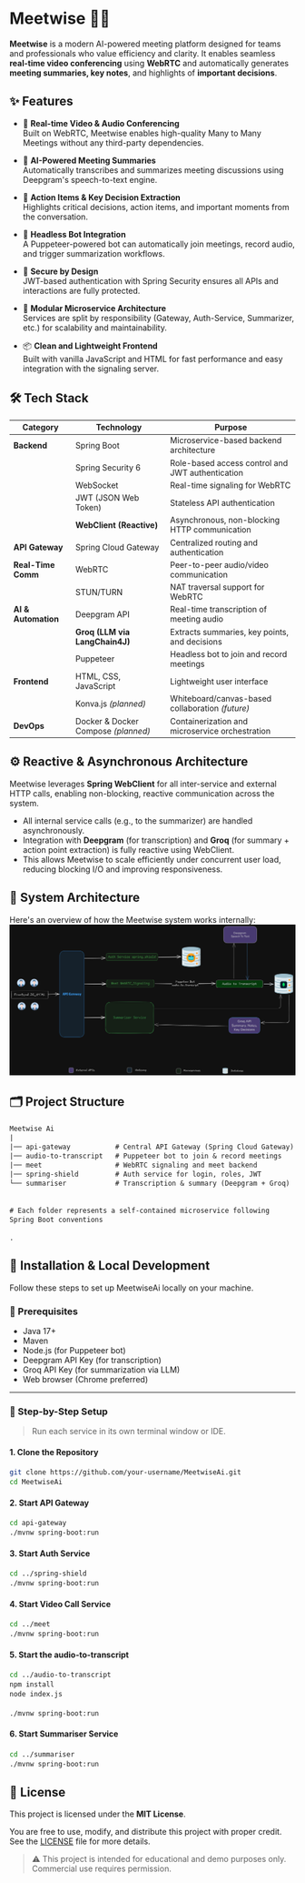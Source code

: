 # Meetwise 🧠🎥

**Meetwise** is a modern AI-powered meeting platform designed for teams and professionals who value efficiency and clarity. It enables seamless **real-time video conferencing** using **WebRTC** and automatically generates **meeting summaries, key notes**, and highlights of **important decisions**.
## ✨ Features

- 🎥 **Real-time Video & Audio Conferencing**  
  Built on WebRTC, Meetwise enables high-quality Many to Many Meetings without any third-party dependencies.

- 🧠 **AI-Powered Meeting Summaries**  
  Automatically transcribes and summarizes meeting discussions using Deepgram's speech-to-text engine.

- 📝 **Action Items & Key Decision Extraction**  
  Highlights critical decisions, action items, and important moments from the conversation.

- 🤖 **Headless Bot Integration**  
  A Puppeteer-powered bot can automatically join meetings, record audio, and trigger summarization workflows.

- 🔐 **Secure by Design**  
  JWT-based authentication with Spring Security ensures all APIs and interactions are fully protected.

- 🧩 **Modular Microservice Architecture**  
  Services are split by responsibility (Gateway, Auth-Service, Summarizer, etc.) for scalability and maintainability.

- 📦 **Clean and Lightweight Frontend**  
  Built with vanilla JavaScript and HTML for fast performance and easy integration with the signaling server.


## 🛠 Tech Stack

| Category             | Technology                          | Purpose                                              |
|----------------------|--------------------------------------|------------------------------------------------------|
| **Backend**          | Spring Boot                          | Microservice-based backend architecture              |
|                      | Spring Security 6                    | Role-based access control and JWT authentication     |
|                      | WebSocket                            | Real-time signaling for WebRTC                       |
|                      | JWT (JSON Web Token)                 | Stateless API authentication                         |
|                      | **WebClient (Reactive)**             | Asynchronous, non-blocking HTTP communication        |
| **API Gateway**      | Spring Cloud Gateway                 | Centralized routing and authentication               |
| **Real-Time Comm**   | WebRTC                               | Peer-to-peer audio/video communication               |
|                      | STUN/TURN                            | NAT traversal support for WebRTC                     |
| **AI & Automation**  | Deepgram API                         | Real-time transcription of meeting audio             |
|                      | **Groq (LLM via LangChain4J)**       | Extracts summaries, key points, and decisions        |
|                      | Puppeteer                            | Headless bot to join and record meetings             |
| **Frontend**         | HTML, CSS, JavaScript                | Lightweight user interface                           |
|                      | Konva.js *(planned)*                | Whiteboard/canvas-based collaboration *(future)*     |
| **DevOps**           | Docker & Docker Compose *(planned)* | Containerization and microservice orchestration      |

## ⚙️ Reactive & Asynchronous Architecture

Meetwise leverages **Spring WebClient** for all inter-service and external HTTP calls, enabling non-blocking, reactive communication across the system.

- All internal service calls (e.g., to the summarizer) are handled asynchronously.
- Integration with **Deepgram** (for transcription) and **Groq** (for summary + action point extraction) is fully reactive using WebClient.
- This allows Meetwise to scale efficiently under concurrent user load, reducing blocking I/O and improving responsiveness.

## 🧠 System Architecture
Here's an overview of how the Meetwise system works internally:
![Meetwise Architecture](./meetwise-architecture.png)


## 🗂 Project Structure
    Meetwise Ai
    |
    |── api-gateway           # Central API Gateway (Spring Cloud Gateway)
    |── audio-to-transcript   # Puppeteer bot to join & record meetings
    |── meet                  # WebRTC signaling and meet backend
    |── spring-shield         # Auth service for login, roles, JWT
    └── summariser            # Transcription & summary (Deepgram + Groq)

    
    # Each folder represents a self-contained microservice following Spring Boot conventions
    
    .
## 🚀 Installation & Local Development
Follow these steps to set up MeetwiseAi locally on your machine.

### 🔧 Prerequisites

- Java 17+
- Maven
- Node.js (for Puppeteer bot)
- Deepgram API Key (for transcription)
- Groq API Key (for summarization via LLM)
- Web browser (Chrome preferred)

---

### 📁 Step-by-Step Setup

> Run each service in its own terminal window or IDE.

#### 1. Clone the Repository
```bash
git clone https://github.com/your-username/MeetwiseAi.git
cd MeetwiseAi
```

#### 2. Start API Gateway
```bash
cd api-gateway
./mvnw spring-boot:run
```

#### 3. Start Auth Service
```bash
cd ../spring-shield
./mvnw spring-boot:run
```

#### 4. Start Video Call Service
```bash
cd ../meet
./mvnw spring-boot:run
```

#### 5. Start the audio-to-transcript
```bash
cd ../audio-to-transcript
npm install
node index.js

./mvnw spring-boot:run
```

#### 6. Start Summariser Service
```bash
cd ../summariser
./mvnw spring-boot:run
```


## 📄 License

This project is licensed under the **MIT License**.

You are free to use, modify, and distribute this project with proper credit.  
See the [LICENSE](LICENSE) file for more details.

> ⚠️ This project is intended for educational and demo purposes only. Commercial use requires permission.






